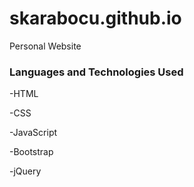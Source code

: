 # skarabocu.github.io
Personal Website
### Languages and Technologies Used
-HTML

-CSS

-JavaScript

-Bootstrap

-jQuery
